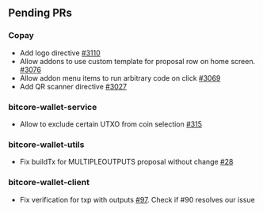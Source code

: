 ## Pending PRs

### Copay
- Add logo directive [#3110](https://github.com/bitpay/copay/pull/3110)
- Allow addons to use custom template for proposal row on home screen. [#3076](https://github.com/bitpay/copay/pull/3076)
- Allow addon menu items to run arbitrary code on click [#3069](https://github.com/bitpay/copay/pull/3069)
- Add QR scanner directive [#3027](https://github.com/bitpay/copay/pull/3027)

### bitcore-wallet-service
 - Allow to exclude certain UTXO from coin selection [#315](https://github.com/bitpay/bitcore-wallet-service/pull/315)
 
### bitcore-wallet-utils
 - Fix buildTx for MULTIPLEOUTPUTS proposal without change [#28](https://github.com/bitpay/bitcore-wallet-utils/pull/28)

### bitcore-wallet-client
- Fix verification for txp with outputs [#97](https://github.com/bitpay/bitcore-wallet-client/pull/97). Check if #90 resolves our issue
